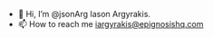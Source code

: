 - 👋 Hi, I’m @jsonArg Iason Argyrakis.
- 📫 How to reach me [iargyrakis@epignosishq.com](mailto:iargyrakis@epignosishq.com)

<!---
jsonArg/jsonArg is a ✨ special ✨ repository because its `README.md` (this file) appears on your GitHub profile.
You can click the Preview link to take a look at your changes.
--->
